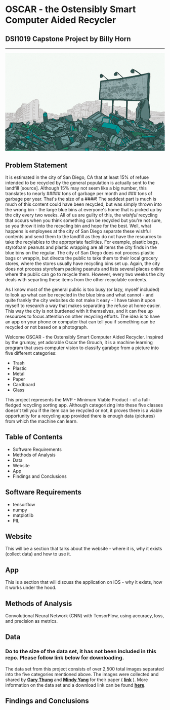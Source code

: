 # OSCAR - the Ostensibly Smart Computer Aided Recycler

## DSI1019 Capstone Project by Billy Horn
---


<img src="./images/trash.jpg" alt="image" width="600"/>

## Problem Statement

It is estimated in the city of San Diego, CA that at least 15% of refuse intended to be recycled by the general population is actually sent to the landfill [source]. Although 15% may not seem like a big number, this translates to nearly ##### tons of garbage per month and ### tons of garbage per year. That's the size of a ####! The saddest part is much is much of this content could have been recycled, but was simply thrown into the wrong bin - the large blue bins at everyone's home that is picked up by the city every two weeks. All of us are guilty of this, the *wishful* recycling that occurs when you think something can be recycled but you're not sure, so you throw it into the recycling bin and hope for the best. Well, what happens is employees at the city of San Diego separate these wishful contents and send them to the landfill as they do not have the resources to take the recylables to the appropriate facilities. For example, plastic bags, styrofoam peanuts and plastic wrapping are all items the city finds in the blue bins on the regular. The city of San Diego does not process plastic bags or wrappin, but directs the public to take them to their local grocery stores, where the stores usually have recycling bins set up. Again, the city does not process styrofoam packing peanuts and lists several places online where the public can go to recycle them. However, every two weeks the city deals with separting these items from the other recyclable contents.


As I know most of the general public is too busy (or lazy, myself included) to look up what can be recycled in the blue bins and what cannot - and quite frankly the city websites do not make it easy - I have taken it upon myself to research a way that makes separating the refuse at home easier. This way the city is not burdened with it themselves, and it can free up resources to focus attention on other recycling efforts. The idea is to have an app on your phone or computer that can tell you if something can be recycled or not based on a photograph.

Welcome OSCAR - the Ostensibly Smart Computer Aided Recycler. Inspired by the grumpy, yet adorable Oscar the Grouch, it is a machine learning program that uses computer vision to classify garabge from a picture into five different categories:
- Trash
- Plastic
- Metal
- Paper
- Cardboard
- Glass

This project represents the MVP - Minimum Viable Product - of a full-fledged recycling sorting app. Although categorizing into these five classes doesn't tell you if the item can be recycled or not, it proves there is a viable opportunity for a recycling app provided there is enough data (pictures) from which the machine can learn.

## Table of Contents
- Software Requirements
- Methods of Analysis
- Data
- Website
- App
- Findings and Conclusions

## Software Requirements

- tensorflow
- numpy
- matplotlib
- PIL

## Website

This will be a section that talks about the website - where it is, why it exists (collect data) and how to use it.

## App

This is a section that will discuss the application on iOS - why it exists, how it works under the hood.

## Methods of Analysis

Convolutional Neural Network (CNN) with TensorFlow, using accuracy, loss, and precision as metrics.

## Data
### Do to the size of the data set, it has not been included in this repo. Please follow link below for downloading.

The data set from this project consists of over 2,500 total images separated into the five categories mentioned above. The images were collected and shared by [**Gary Thung**](https://github.com/garythung) and [**Mindy Yang**](https://github.com/yangmindy4) for their paper ( [**link**](http://cs229.stanford.edu/proj2016/poster/ThungYang-ClassificationOfTrashForRecyclabilityStatus-poster.pdf) ). More information on the data set and a download link can be found [**here**](https://github.com/garythung/trashnet#dataset).

## Findings and Conclusions

